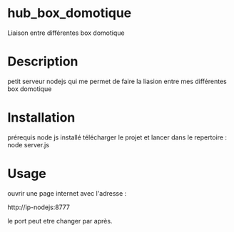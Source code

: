 hub_box_domotique
===========

Liaison entre différentes box domotique

Description
===========

petit serveur nodejs qui me permet de faire la liasion entre mes différentes box domotique

Installation
============

prérequis node js installé
télécharger le projet et lancer dans le repertoire :
node server.js

Usage
=====

ouvrir une page internet avec l'adresse :

http://ip-nodejs:8777

le port peut etre changer par après.